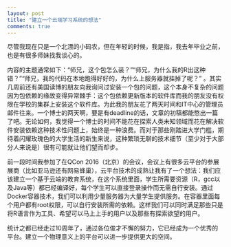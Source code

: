```yaml
---
layout: post
title: "建立一个云端学习系统的想法"
comments: true
---
```

尽管我现在只是一个北漂的小码农，但在年轻的时候，我是指，我去年毕业之前，也是有很多师妹找我谈心的。

内容的主题通常如下：“师兄，这个包怎么装？”“师兄，为什么我的R出这种错？”“师兄，我的代码在本地跑得好好的，为什么上服务器就挂掉了呢？” 。其实几周前还有美国读博的朋友向我询问过安装一个包的问题，这个本身不复杂的问题因为包依赖的缘故变得异常棘手：这个包依赖更新版本的软件库而我的朋友没有权限在学校的集群上安装这个软件库。为此我的朋友花了两天时间和IT中心的管理员邮件往来。一个博士的两天啊，要是有deadline的话，文章的初稿都能憋出一篇了吧。无论如何，我觉得一个博士的时间不能花在探索人类未知领域而花在解决软件安装依赖这种技术性问题上，始终是一种浪费。而对于那些刚踏进大学门槛，期待着闪耀玫瑰色的大学生活的新生来说，这种繁琐无聊的技术细节（至少对于大部分人来说是）很有可能就让他们望而却步。

前一段时间我参加了在QCon 2016（北京）的会议，会议上有很多云平台的参展展商（比如亚马逊还有网易蜂巢），云平台技术的成熟让我有了一个想法：我们应该建立一个基于云端的教育系统，在这个系统里面，学生所需要资源（R，gcc以及Java等）都已经编译好，每个学生可以直接登录操作而无需自行安装。通过Docker容器技术，我们可以利用少量服务器为大量学生提供服务。在容器里面每个用户都有root权限，可以自行安装所需的依赖。这样我们可以同时满足那些只是将R语言作为工具、希望可以马上上手的用户以及那些有探索欲望的用户。

统计之都已经走过10周年了，通过各位俊才不懈的努力，它已经成为一个优秀的平台。建立一个物理意义上的平台可以进一步提供更大的空间。
